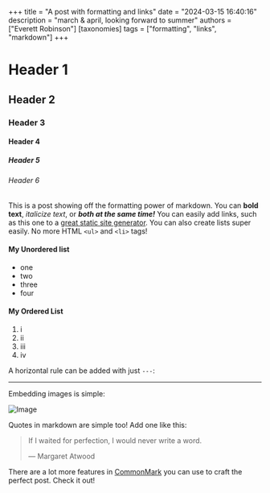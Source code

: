 +++
title =  "A post with formatting and links"
date =   "2024-03-15 16:40:16"
description = "march & april, looking forward to summer"
authors = ["Everett Robinson"]
[taxonomies]
tags = ["formatting", "links", "markdown"]
+++

# Header 1

## Header 2

### Header 3

#### Header 4

##### Header 5

###### Header 6

This is a post showing off the formatting power of markdown. You can **bold text**, *italicize text*, or ***both at the same time!*** You can easily add links, such as this one to a [great static site generator](https://getzola.org). You can also create lists super easily. No more HTML ```<ul>``` and ```<li>``` tags!

#### My Unordered list
* one
* two
* three
* four

#### My Ordered List
1. i
2. ii
3. iii
4. iv

A horizontal rule can be added with just `---`:

---

Embedding images is simple:

![Image](/img/1.jpg
) 
 
Quotes in markdown are simple too! Add one like this:

> If I waited for perfection, I would never write a word.
>
> — Margaret Atwood

There are a lot more features in [CommonMark](https://commonmark.org/) you can use to craft the perfect post. Check it out!